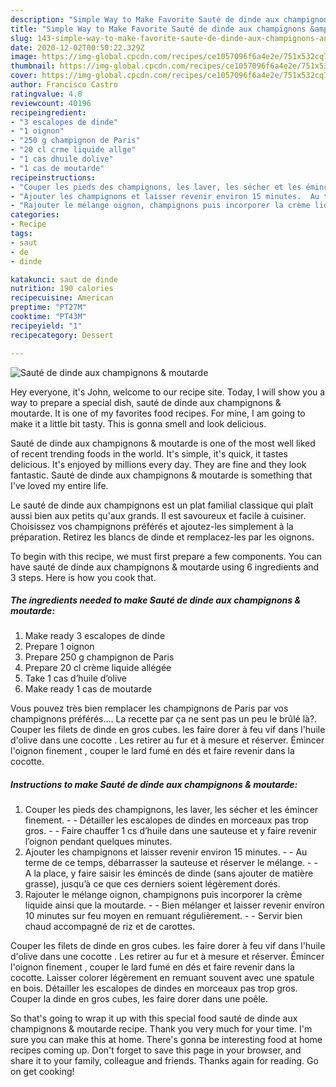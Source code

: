```yaml
---
description: "Simple Way to Make Favorite Sauté de dinde aux champignons &amp;amp; moutarde"
title: "Simple Way to Make Favorite Sauté de dinde aux champignons &amp;amp; moutarde"
slug: 143-simple-way-to-make-favorite-saute-de-dinde-aux-champignons-and-amp-moutarde
date: 2020-12-02T00:50:22.329Z
image: https://img-global.cpcdn.com/recipes/ce1057096f6a4e2e/751x532cq70/saute-de-dinde-aux-champignons-moutarde-photo-principale-de-la-recette.jpg
thumbnail: https://img-global.cpcdn.com/recipes/ce1057096f6a4e2e/751x532cq70/saute-de-dinde-aux-champignons-moutarde-photo-principale-de-la-recette.jpg
cover: https://img-global.cpcdn.com/recipes/ce1057096f6a4e2e/751x532cq70/saute-de-dinde-aux-champignons-moutarde-photo-principale-de-la-recette.jpg
author: Francisco Castro
ratingvalue: 4.8
reviewcount: 40196
recipeingredient:
- "3 escalopes de dinde"
- "1 oignon"
- "250 g champignon de Paris"
- "20 cl crme liquide allge"
- "1 cas dhuile dolive"
- "1 cas de moutarde"
recipeinstructions:
- "Couper les pieds des champignons, les laver, les sécher et les émincer finement.  Détailler les escalopes de dindes en morceaux pas trop gros.  Faire chauffer 1 cs d’huile dans une sauteuse et y faire revenir l’oignon pendant quelques minutes."
- "Ajouter les champignons et laisser revenir environ 15 minutes.  Au terme de ce temps, débarrasser la sauteuse et réserver le mélange.  A la place, y faire saisir les émincés de dinde (sans ajouter de matière grasse), jusqu’à ce que ces derniers soient légèrement dorés."
- "Rajouter le mélange oignon, champignons puis incorporer la crème liquide ainsi que la moutarde.  Bien mélanger et laisser revenir environ 10 minutes sur feu moyen en remuant régulièrement.  Servir bien chaud accompagné de riz et de carottes."
categories:
- Recipe
tags:
- saut
- de
- dinde

katakunci: saut de dinde 
nutrition: 190 calories
recipecuisine: American
preptime: "PT27M"
cooktime: "PT43M"
recipeyield: "1"
recipecategory: Dessert

---
```



![Sauté de dinde aux champignons &amp; moutarde](https://img-global.cpcdn.com/recipes/ce1057096f6a4e2e/751x532cq70/saute-de-dinde-aux-champignons-moutarde-photo-principale-de-la-recette.jpg)

Hey everyone, it's John, welcome to our recipe site. Today, I will show you a way to prepare a special dish, sauté de dinde aux champignons &amp; moutarde. It is one of my favorites food recipes. For mine, I am going to make it a little bit tasty. This is gonna smell and look delicious.

Sauté de dinde aux champignons &amp; moutarde is one of the most well liked of recent trending foods in the world. It's simple, it's quick, it tastes delicious. It's enjoyed by millions every day. They are fine and they look fantastic. Sauté de dinde aux champignons &amp; moutarde is something that I've loved my entire life.

Le sauté de dinde aux champignons est un plat familial classique qui plaît aussi bien aux petits qu&#39;aux grands. Il est savoureux et facile à cuisiner. Choisissez vos champignons préférés et ajoutez-les simplement à la préparation. Retirez les blancs de dinde et remplacez-les par les oignons.


To begin with this recipe, we must first prepare a few components. You can have sauté de dinde aux champignons &amp; moutarde using 6 ingredients and 3 steps. Here is how you cook that.

<!--inarticleads1-->

##### The ingredients needed to make Sauté de dinde aux champignons &amp; moutarde:

1. Make ready 3 escalopes de dinde
1. Prepare 1 oignon
1. Prepare 250 g champignon de Paris
1. Prepare 20 cl crème liquide allégée
1. Take 1 cas d’huile d’olive
1. Make ready 1 cas de moutarde


Vous pouvez très bien remplacer les champignons de Paris par vos champignons préférés…. La recette par ça ne sent pas un peu le brûlé là?. Couper les filets de dinde en gros cubes. les faire dorer à feu vif dans l&#39;huile d&#39;olive dans une cocotte . Les retirer au fur et à mesure et réserver. Émincer l&#39;oignon finement , couper le lard fumé en dés et faire revenir dans la cocotte. 

<!--inarticleads2-->

##### Instructions to make Sauté de dinde aux champignons &amp; moutarde:

1. Couper les pieds des champignons, les laver, les sécher et les émincer finement. -  - Détailler les escalopes de dindes en morceaux pas trop gros. -  - Faire chauffer 1 cs d’huile dans une sauteuse et y faire revenir l’oignon pendant quelques minutes.
1. Ajouter les champignons et laisser revenir environ 15 minutes. -  - Au terme de ce temps, débarrasser la sauteuse et réserver le mélange. -  - A la place, y faire saisir les émincés de dinde (sans ajouter de matière grasse), jusqu’à ce que ces derniers soient légèrement dorés.
1. Rajouter le mélange oignon, champignons puis incorporer la crème liquide ainsi que la moutarde. -  - Bien mélanger et laisser revenir environ 10 minutes sur feu moyen en remuant régulièrement. -  - Servir bien chaud accompagné de riz et de carottes.


Couper les filets de dinde en gros cubes. les faire dorer à feu vif dans l&#39;huile d&#39;olive dans une cocotte . Les retirer au fur et à mesure et réserver. Émincer l&#39;oignon finement , couper le lard fumé en dés et faire revenir dans la cocotte. Laisser colorer légèrement en remuant souvent avec une spatule en bois. Détailler les escalopes de dindes en morceaux pas trop gros. Couper la dinde en gros cubes, les faire dorer dans une poêle. 

So that's going to wrap it up with this special food sauté de dinde aux champignons &amp; moutarde recipe. Thank you very much for your time. I'm sure you can make this at home. There's gonna be interesting food at home recipes coming up. Don't forget to save this page in your browser, and share it to your family, colleague and friends. Thanks again for reading. Go on get cooking!

